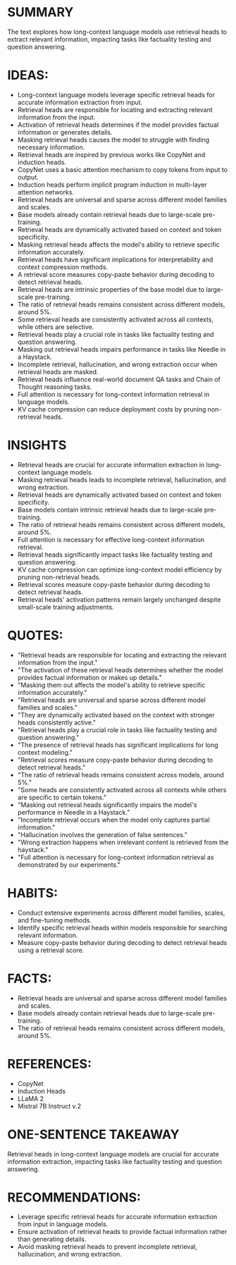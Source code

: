# SUMMARY
The text explores how long-context language models use retrieval heads to extract relevant information, impacting tasks like factuality testing and question answering.

# IDEAS:
- Long-context language models leverage specific retrieval heads for accurate information extraction from input.
- Retrieval heads are responsible for locating and extracting relevant information from the input.
- Activation of retrieval heads determines if the model provides factual information or generates details.
- Masking retrieval heads causes the model to struggle with finding necessary information.
- Retrieval heads are inspired by previous works like CopyNet and induction heads.
- CopyNet uses a basic attention mechanism to copy tokens from input to output.
- Induction heads perform implicit program induction in multi-layer attention networks.
- Retrieval heads are universal and sparse across different model families and scales.
- Base models already contain retrieval heads due to large-scale pre-training.
- Retrieval heads are dynamically activated based on context and token specificity.
- Masking retrieval heads affects the model's ability to retrieve specific information accurately.
- Retrieval heads have significant implications for interpretability and context compression methods.
- A retrieval score measures copy-paste behavior during decoding to detect retrieval heads.
- Retrieval heads are intrinsic properties of the base model due to large-scale pre-training.
- The ratio of retrieval heads remains consistent across different models, around 5%.
- Some retrieval heads are consistently activated across all contexts, while others are selective.
- Retrieval heads play a crucial role in tasks like factuality testing and question answering.
- Masking out retrieval heads impairs performance in tasks like Needle in a Haystack.
- Incomplete retrieval, hallucination, and wrong extraction occur when retrieval heads are masked.
- Retrieval heads influence real-world document QA tasks and Chain of Thought reasoning tasks.
- Full attention is necessary for long-context information retrieval in language models.
- KV cache compression can reduce deployment costs by pruning non-retrieval heads.

# INSIGHTS
- Retrieval heads are crucial for accurate information extraction in long-context language models.
- Masking retrieval heads leads to incomplete retrieval, hallucination, and wrong extraction.
- Retrieval heads are dynamically activated based on context and token specificity.
- Base models contain intrinsic retrieval heads due to large-scale pre-training.
- The ratio of retrieval heads remains consistent across different models, around 5%.
- Full attention is necessary for effective long-context information retrieval.
- Retrieval heads significantly impact tasks like factuality testing and question answering.
- KV cache compression can optimize long-context model efficiency by pruning non-retrieval heads.
- Retrieval scores measure copy-paste behavior during decoding to detect retrieval heads.
- Retrieval heads' activation patterns remain largely unchanged despite small-scale training adjustments.

# QUOTES:
- "Retrieval heads are responsible for locating and extracting the relevant information from the input."
- "The activation of these retrieval heads determines whether the model provides factual information or makes up details."
- "Masking them out affects the model's ability to retrieve specific information accurately."
- "Retrieval heads are universal and sparse across different model families and scales."
- "They are dynamically activated based on the context with stronger heads consistently active."
- "Retrieval heads play a crucial role in tasks like factuality testing and question answering."
- "The presence of retrieval heads has significant implications for long context modeling."
- "Retrieval scores measure copy-paste behavior during decoding to detect retrieval heads."
- "The ratio of retrieval heads remains consistent across models, around 5%."
- "Some heads are consistently activated across all contexts while others are specific to certain tokens."
- "Masking out retrieval heads significantly impairs the model's performance in Needle in a Haystack."
- "Incomplete retrieval occurs when the model only captures partial information."
- "Hallucination involves the generation of false sentences."
- "Wrong extraction happens when irrelevant content is retrieved from the haystack."
- "Full attention is necessary for long-context information retrieval as demonstrated by our experiments."
  
# HABITS:
- Conduct extensive experiments across different model families, scales, and fine-tuning methods.
- Identify specific retrieval heads within models responsible for searching relevant information.
- Measure copy-paste behavior during decoding to detect retrieval heads using a retrieval score.
  
# FACTS:
- Retrieval heads are universal and sparse across different model families and scales.
- Base models already contain retrieval heads due to large-scale pre-training.
- The ratio of retrieval heads remains consistent across different models, around 5%.
  
# REFERENCES:
- CopyNet
- Induction Heads
- LLaMA 2
- Mistral 7B Instruct v.2

# ONE-SENTENCE TAKEAWAY
Retrieval heads in long-context language models are crucial for accurate information extraction, impacting tasks like factuality testing and question answering.

# RECOMMENDATIONS:
- Leverage specific retrieval heads for accurate information extraction from input in language models.
- Ensure activation of retrieval heads to provide factual information rather than generating details.
- Avoid masking retrieval heads to prevent incomplete retrieval, hallucination, and wrong extraction.
